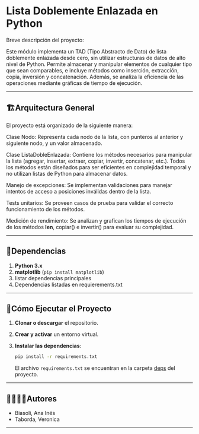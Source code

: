 # Lista Doblemente Enlazada en Python


Breve descripción del proyecto:

Este módulo implementa un TAD (Tipo Abstracto de Dato) de lista doblemente enlazada desde cero, sin utilizar estructuras de datos de alto nivel de Python. Permite almacenar y manipular elementos de cualquier tipo que sean comparables, e incluye métodos como inserción, extracción, copia, inversión y concatenación. Además, se analiza la eficiencia de las operaciones mediante gráficas de tiempo de ejecución.



---
## 🏗Arquitectura General

El proyecto está organizado de la siguiente manera:

Clase Nodo: Representa cada nodo de la lista, con punteros al anterior y siguiente nodo, y un valor almacenado.

Clase ListaDobleEnlazada: Contiene los métodos necesarios para manipular la lista (agregar, insertar, extraer, copiar, invertir, concatenar, etc.). Todos los métodos están diseñados para ser eficientes en complejidad temporal y no utilizan listas de Python para almacenar datos.

Manejo de excepciones: Se implementan validaciones para manejar intentos de acceso a posiciones inválidas dentro de la lista.

Tests unitarios: Se proveen casos de prueba para validar el correcto funcionamiento de los métodos.

Medición de rendimiento: Se analizan y grafican los tiempos de ejecución de los métodos __len__, copiar() e invertir() para evaluar su complejidad.



---
## 📑Dependencias

1. **Python 3.x**
2. **matplotlib** (`pip install matplotlib`)
3. listar dependencias principales
4. Dependencias listadas en requierements.txt

---
## 🚀Cómo Ejecutar el Proyecto
1. **Clonar o descargar** el repositorio.

2. **Crear y activar** un entorno virtual.

3. **Instalar las dependencias**:
   ```bash
   pip install -r requirements.txt
   ```
   El archivo `requirements.txt` se encuentran en la carpeta [deps](./deps) del proyecto.

---
## 🙎‍♀️🙎‍♂️Autores

- Biasoli, Ana Inés
- Taborda, Veronica
---
